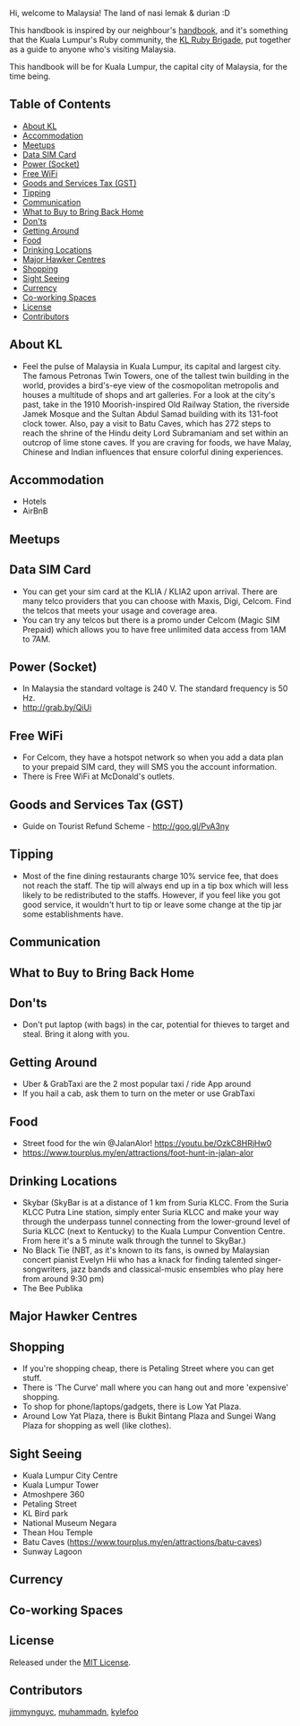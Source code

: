 Hi, welcome to Malaysia! The land of nasi lemak & durian :D

This handbook is inspired by our neighbour's [handbook](https://github.com/rubysg/singapore), and it's something that the Kuala Lumpur's Ruby community, the [KL Ruby Brigade](http://rubybrigade.my), put together as a guide to anyone who's visiting Malaysia.

This handbook will be for Kuala Lumpur, the capital city of Malaysia, for the time being.

## Table of Contents

- [About KL](#about-kl)
- [Accommodation](#accommodation)
- [Meetups](#meetups)
- [Data SIM Card](#data-sim-card)
- [Power (Socket)](#power-socket)
- [Free WiFi](#free-wifi)
- [Goods and Services Tax (GST)](#goods-and-services-tax-gst)
- [Tipping](#tipping)
- [Communication](#communication)
- [What to Buy to Bring Back Home](#what-to-buy-to-bring-back-home)
- [Don'ts](#donts)
- [Getting Around](#getting-around)
- [Food](#food)
- [Drinking Locations](#drinking-locations)
- [Major Hawker Centres](#major-hawker-centres)
- [Shopping](#shopping)
- [Sight Seeing](#sight-seeing)
- [Currency](#currency)
- [Co-working Spaces](#co-working-spaces)
- [License](#license)
- [Contributors](#contributors)

## About KL
* Feel the pulse of Malaysia in Kuala Lumpur, its capital and largest city. The famous Petronas Twin Towers, one of the tallest twin building in the world, provides a bird's-eye view of the cosmopolitan metropolis and houses a multitude of shops and art galleries. For a look at the city's past, take in the 1910 Moorish-inspired Old Railway Station, the riverside Jamek Mosque and the Sultan Abdul Samad building with its 131-foot clock tower. Also, pay a visit to Batu Caves, which has 272 steps to reach the shrine of the Hindu deity Lord Subramaniam and set within an outcrop of lime stone caves. If you are craving for foods, we have Malay, Chinese and Indian influences that ensure colorful dining experiences.

## Accommodation
* Hotels
* AirBnB

## Meetups
## Data SIM Card
* You can get your sim card at the KLIA / KLIA2 upon arrival. There are many telco providers that you can choose with Maxis, Digi, Celcom. Find the telcos that meets your usage and coverage area.
* You can try any telcos but there is a promo under Celcom (Magic SIM Prepaid) which allows you to have free unlimited data access from 1AM to 7AM.

## Power (Socket)
* In Malaysia the standard voltage is 240 V. The standard frequency is 50 Hz.
* http://grab.by/QiUi

## Free WiFi
* For Celcom, they have a hotspot network so when you add a data plan to your prepaid SIM card, they will SMS you the account information.
* There is Free WiFi at McDonald's outlets.

## Goods and Services Tax (GST)
* Guide on Tourist Refund Scheme - 	http://goo.gl/PvA3ny

## Tipping
* Most of the fine dining restaurants charge 10% service fee, that does not reach the staff. The tip will always end up in a tip box which will less likely to be redistributed to the staffs. However, if you feel like you got good service, it wouldn't hurt to tip or leave some change at the tip jar some establishments have.

## Communication

## What to Buy to Bring Back Home

## Don'ts
* Don't put laptop (with bags) in the car, potential for thieves to target and steal. Bring it along with you.

## Getting Around
* Uber & GrabTaxi are the 2 most popular taxi / ride App around
* If you hail a cab, ask them to turn on the meter or use GrabTaxi

## Food
* Street food for the win @JalanAlor! https://youtu.be/OzkC8HRjHw0
* https://www.tourplus.my/en/attractions/foot-hunt-in-jalan-alor

## Drinking Locations
* Skybar (SkyBar is at a distance of 1 km from Suria KLCC. From the Suria KLCC Putra Line station, simply enter Suria KLCC and make your way through the underpass tunnel connecting from the lower-ground level of Suria KLCC (next to Kentucky) to the Kuala Lumpur Convention Centre. From here it's a 5 minute walk through the tunnel to SkyBar.)
* No Black Tie (NBT, as it's known to its fans, is owned by Malaysian concert pianist Evelyn Hii who has a knack for finding talented singer-songwriters, jazz bands and classical-music ensembles who play here from around 9:30 pm)
* The Bee Publika

## Major Hawker Centres
## Shopping

* If you're shopping cheap, there is Petaling Street where you can get stuff.
* There is 'The Curve' mall where you can hang out and more 'expensive' shopping.
* To shop for phone/laptops/gadgets, there is Low Yat Plaza.
* Around Low Yat Plaza, there is Bukit Bintang Plaza and Sungei Wang Plaza for shopping as well (like clothes).

## Sight Seeing
* Kuala Lumpur City Centre
* Kuala Lumpur Tower
* Atmoshpere 360
* Petaling Street
* KL Bird park
* National Museum Negara
* Thean Hou Temple
* Batu Caves (https://www.tourplus.my/en/attractions/batu-caves)
* Sunway Lagoon


## Currency
## Co-working Spaces

## License

Released under the [MIT License](http://www.opensource.org/licenses/MIT).


## Contributors

[jimmynguyc](https://github.com/jimmynguyc), [muhammadn](https://github.com/muhammadn), [kylefoo](https://github.com/kylefoo)
